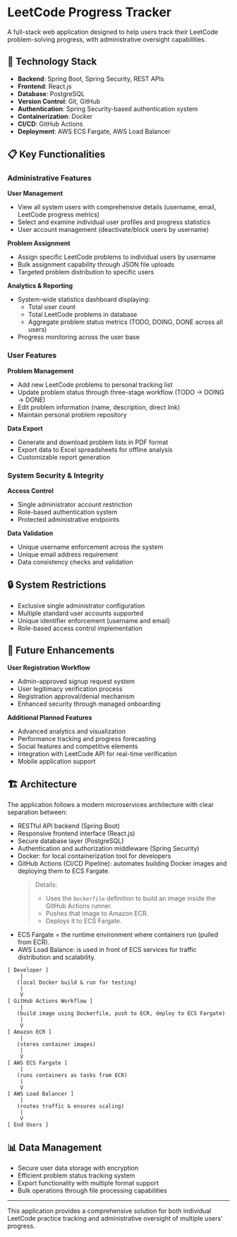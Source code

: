 # LeetCode Progress Tracker

A full-stack web application designed to help users track their LeetCode problem-solving progress, with administrative oversight capabilities.

## 🚀 Technology Stack

- **Backend**: Spring Boot, Spring Security, REST APIs  
- **Frontend**: React.js  
- **Database**: PostgreSQL  
- **Version Control**: Git, GitHub  
- **Authentication**: Spring Security-based authentication system  
- **Containerization**: Docker  
- **CI/CD**: GitHub Actions  
- **Deployment**: AWS ECS Fargate, AWS Load Balancer 

## 📋 Key Functionalities

### Administrative Features

**User Management**
- View all system users with comprehensive details (username, email, LeetCode progress metrics)
- Select and examine individual user profiles and progress statistics
- User account management (deactivate/block users by username)

**Problem Assignment**
- Assign specific LeetCode problems to individual users by username
- Bulk assignment capability through JSON file uploads
- Targeted problem distribution to specific users

**Analytics & Reporting**
- System-wide statistics dashboard displaying:
  - Total user count
  - Total LeetCode problems in database
  - Aggregate problem status metrics (TODO, DOING, DONE across all users)
- Progress monitoring across the user base

### User Features

**Problem Management**
- Add new LeetCode problems to personal tracking list
- Update problem status through three-stage workflow (TODO → DOING → DONE)
- Edit problem information (name, description, direct link)
- Maintain personal problem repository

**Data Export**
- Generate and download problem lists in PDF format
- Export data to Excel spreadsheets for offline analysis
- Customizable report generation

### System Security & Integrity

**Access Control**
- Single administrator account restriction
- Role-based authentication system
- Protected administrative endpoints

**Data Validation**
- Unique username enforcement across the system
- Unique email address requirement
- Data consistency checks and validation

## 🔒 System Restrictions

- Exclusive single administrator configuration
- Multiple standard user accounts supported
- Unique identifier enforcement (username and email)
- Role-based access control implementation

## 🎯 Future Enhancements

**User Registration Workflow**
- Admin-approved signup request system
- User legitimacy verification process
- Registration approval/denial mechanism
- Enhanced security through managed onboarding

**Additional Planned Features**
- Advanced analytics and visualization
- Performance tracking and progress forecasting
- Social features and competitive elements
- Integration with LeetCode API for real-time verification
- Mobile application support

## 🏗️ Architecture

The application follows a modern microservices architecture with clear separation between:  
- RESTful API backend (Spring Boot)  
- Responsive frontend interface (React.js)  
- Secure database layer (PostgreSQL)  
- Authentication and authorization middleware (Spring Security)  
- Docker: for local containerization tool for developers
- GitHub Actions (CI/CD Pipeline): automates building Docker images and deploying them to ECS Fargate.
    > Details: 
    > - Uses the `Dockerfile` definition to build an image inside the GitHub Actions runner.
    > - Pushes that image to Amazon ECR.
    > - Deploys it to ECS Fargate.
- ECS Fargate = the runtime environment where containers run (pulled from ECR).
- AWS Load Balance: is used in front of ECS services for traffic distribution and scalability.

```text
[ Developer ]
    |
   (local Docker build & run for testing)
    |
    V
[ GitHub Actions Workflow ]
    |
   (build image using Dockerfile, push to ECR, deploy to ECS Fargate)
    |
    V
[ Amazon ECR ]
    |
   (stores container images)
    |
    V
[ AWS ECS Fargate ]
    |
   (runs containers as tasks from ECR)
    |
    V
[ AWS Load Balancer ]
    |
   (routes traffic & ensures scaling)
    |
    V
[ End Users ]

```


## 📊 Data Management

- Secure user data storage with encryption
- Efficient problem status tracking system
- Export functionality with multiple format support
- Bulk operations through file processing capabilities

---


This application provides a comprehensive solution for both individual LeetCode practice tracking and administrative oversight of multiple users' progress.